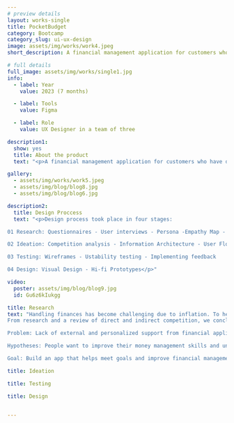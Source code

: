 ```yaml
---
# preview details
layout: works-single
title: PocketBudget
category: Bootcamp
category_slug: ui-ux-design
image: assets/img/works/work4.jpeg
short_description: A financial management application for customers who have difficulty controlling their budget and want to improve it.

# full details
full_image: assets/img/works/single1.jpg
info:
  - label: Year
    value: 2023 (7 months)

  - label: Tools
    value: Figma

  - label: Role
    value: UX Designer in a team of three

description1:
  show: yes
  title: About the product
  text: "<p>A financial management application for customers who have difficulty controlling their budget and want to improve it.</p>"

gallery:
  - assets/img/works/work5.jpeg
  - assets/img/blog/blog8.jpg
  - assets/img/blog/blog6.jpg

description2:
  title: Design Proccess
  text: "<p>Design process took place in four stages:

01 Research: Questionnaires - User interviews - Persona -Empathy Map - User Journey Map

02 Ideation: Competition analysis - Information Architecture - User Flow

03 Testing: Wireframes - Ustability testing - Implementing feedback

04 Design: Visual Design - Hi-fi Prototypes</p>"

video:
  poster: assets/img/blog/blog9.jpg
  id: Gu6z6kIukgg

title: Research
text: "Handling finances has become challenging due to inflation. To help people organize their finances better our team worked on application which can provide comprehensive solutions, personalized advice, and external support in their management.
From research and a review of direct and indirect competition, we concluded that these applications do not offer user support, which formed the basis of our hypothesis.

Problem: Lack of external and personalized support from financial applications

Hypotheses: People want to improve their money management skills and understand money management better.

Goal: Build an app that helps meet goals and improve financial management process while educating the user."

title: Ideation

title: Testing

title: Design


---
```

